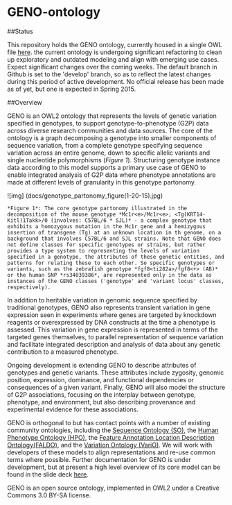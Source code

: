 GENO-ontology
=============

##Status

This repository holds the GENO ontology, currently housed in a single OWL file [here](src/ontology/geno.owl). the current ontology is undergoing significant refactoring to clean up exploratory and outdated modeling and align with emerging use cases. Expect significant changes over the coming weeks. The default branch in Github is set to the 'develop' branch, so as to reflect the latest changes during this period of active development. No official release has been made as of yet, but one is expected in Spring 2015.

##Overview

GENO is an OWL2 ontology that represents the levels of genetic variation specified in genotypes, to support genotype-to-phenotype (G2P) data across diverse research communities and data sources. The core of the ontology is a graph decomposing a genotype into smaller components of sequence variation, from a complete genotype specifying sequence variation across an entire genome, down to specific allelic variants and single nucleotide polymorphisms (*Figure 1*). Structuring genotype instance data according to this model supports a primary use case of GENO to enable integrated analysis of G2P data where phenotype annotations are made at different levels of granularity in this genotype partonomy. 

![img] (docs/genotype_partonomy_figure(1-20-15).jpg)

    *Figure 1*: The core genotype partonomy illustrated in the decomposition of the mouse genotype *Mc1r<e>/Mc1r<e>; <Tg(KRT14-Kitl)1Takk>/0 (involves: C57BL/6 * SJL)* - a complex genotype that exhibits a homozygous mutation in the Mc1r gene and a hemizygous insertion of transgene (Tg) at an unknown location in th genome, on a background that involves C57BL/6 and SJL strains. Note that GENO does not define classes for specific genotypes or strains, but rather provides a type system to representing the levels of variation specified in a genotype, the attributes of these genetic entities, and patterns for relating these to each other. So specific genotypes or variants, such as the zebrafish genotype *fgf8<ti282a>/fgf8<+> (AB)* or the human SNP *rs34039386*, are represented only in the data as instances of the GENO classes ('genotype' and 'variant locus' classes, respectively).

In addition to heritable variation in genomic sequence specified by traditional genotypes, GENO also represents transient variation in gene expression seen in experiments where genes are targeted by knockdown reagents or overexpressed by DNA constructs at the time a phenotype is assessed. This variation in gene expression is represented in terms of the targeted genes themselves, to parallel representation of sequence variation and facilitate integrated description and analysis of data about any genetic contribution to a measured phenotype. 

Ongoing development is extending GENO to describe attributes of genotypes and genetic variants.  These attributes include zygosity, genomic position, expression, dominance, and functional dependencies or consequences of a given variant. Finally, GENO will also model the structure of G2P associations, focusing on the interplay between genotype, phenotype, and environment, but also describing provenance and experimental evidence for these associations. 

GENO  is orthogonal to but has contact points with a number of existing community ontologies, including the [Sequence Ontology (SO)](http://www.sequenceontology.org/), the [Human Phenotype Ontology (HPO)](http://www.human-phenotype-ontology.org/), the [Feature Annotation Location Description Ontology(FALDO)](https://github.com/JervenBolleman/FALDO), and the [Variation Ontology (VariO)](http://variationontology.org/). We will work with developers of these models to align representations and re-use common terms where possible. Further documentation for GENO is under development, but at present a high level overview of its core model can be found in the slide deck [here](http://www.slideshare.net/mhb120/brush-icbo-2013).

GENO is an open source ontology, implemented in OWL2 under a Creative Commons 3.0 BY-SA license.
